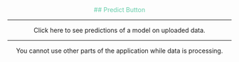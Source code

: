 <center>
<font color="#66cdaa">
## Predict Button
</font>

***

Click here to see predictions of a model on uploaded data.

***

You cannot use other parts of the application while data is processing.

</center>